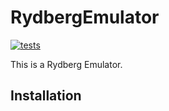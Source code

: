 # RydbergEmulator

[![tests](https://github.com/Happy-Diode/RydbergEmulator.jl/workflows/tests/badge.svg)](https://github.com/Happy-Diode/RydbergEmulator.jl/actions?query=workflow%3Atests)

This is a Rydberg Emulator.

## Installation


